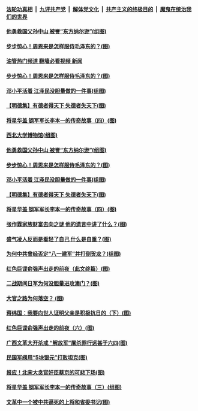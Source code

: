 ####  [法轮功真相](../../../../basic/blob/master/README.md?t=08120231) &nbsp;|&nbsp; [九评共产党](../../../../9ping.md/blob/master/README.md?t=08120231) &nbsp;|&nbsp; [解体党文化](../../../../jtdwh.md/blob/master/README.md?t=08120231)  &nbsp;|&nbsp; [共产主义的终极目的](../../../../gczydzjmd.md/blob/master/README.md?t=08120231) &nbsp;|&nbsp; [魔鬼在统治我们的世界](../../../../mgztzwmdsj.md/blob/master/README.md?t=08120231) 


#### [他勇救国父孙中山 被誉“东方纳尔逊”(组图)](../pages/p6/1014009.md?t=08120231) 

#### [步步惊心！周恩来是怎样服侍毛泽东的？(图)](../pages/p6/1013644.md?t=08120231) 
#### [油管热门频道 翻墙必看视频 新闻](http://45.76.130.85:81/youtube.html?08120231)
#### [步步惊心！周恩来是怎样服侍毛泽东的？(图)](../pages/p6/1013644.md?t=08120231) 

#### [邓小平活着 江泽民没胆量做的一件事(组图)](../pages/p6/1013966.md?t=08120231) 

#### [【明德集】有德者得天下 失德者失天下(图)](../pages/p6/1013989.md?t=08120231) 

#### [将星华盖 钢军军长李本一的传奇故事（四）(图)](../pages/p6/1013903.md?t=08120231) 

#### [西北大学博物馆(组图)](../pages/p6/1014058.md?t=08120231) 


#### [他勇救国父孙中山 被誉“东方纳尔逊”(组图)](../pages/p6/1014009.md?t=08120231) 

#### [步步惊心！周恩来是怎样服侍毛泽东的？(图)](../pages/p6/1013644.md?t=08120231) 

#### [邓小平活着 江泽民没胆量做的一件事(组图)](../pages/p6/1013966.md?t=08120231) 

#### [【明德集】有德者得天下 失德者失天下(图)](../pages/p6/1013989.md?t=08120231) 

#### [将星华盖 钢军军长李本一的传奇故事（四）(图)](../pages/p6/1013903.md?t=08120231) 

#### [张作霖家族财富去向之谜 他的遗言中讲了什么？(图)](../pages/p6/1013597.md?t=08120231) 

#### [盛气凌人反而是看轻了自己 什么是自重？(图)](../pages/p6/1013901.md?t=08120231) 

#### [为何中共曾经否定“八一建军”并打倒贺龙？(组图)](../pages/p6/1013818.md?t=08120231) 

#### [红色巨谍俞强声出走的前夜（此文终篇）(图)](../pages/p6/1012925.md?t=08120231) 

#### [二战期间日军为何没胆量进攻澳门？(图)](../pages/p6/1013593.md?t=08120231) 

#### [大官之路为何落空？ (图)](../pages/p6/1013771.md?t=08120231) 

#### [蒋纬国：我要向世人证明父亲是积极抗日的（下）(图)](../pages/p6/1013754.md?t=08120231) 

#### [红色巨谍俞强声出走的前夜（六）(图)](../pages/p6/1012926.md?t=08120231) 

#### [广西文革大开杀戒 “解放军”屠杀罪行远甚于六四(图)](../pages/p6/1013559.md?t=08120231) 

#### [民国军阀用“5块银元”打败坦克(图)](../pages/p6/1011009.md?t=08120231) 

#### [报应！北宋大贪官奸臣蔡京的可悲下场(图)](../pages/p6/1013689.md?t=08120231) 

#### [将星华盖 钢军军长李本一的传奇故事（三）(组图)](../pages/p6/1013159.md?t=08120231) 

#### [文革中一个被中共逼死的上将和省委书记(图)](../pages/p6/1013515.md?t=08120231) 

<img src='http://gfw-breaker.win/goodnews/indexes/p6.md' width='0px' height='0px'/>
